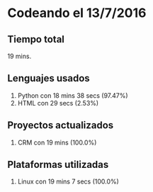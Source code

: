 # Codeando el 13/7/2016

## Tiempo total
19 mins.

## Lenguajes usados
1. Python con 18 mins 38 secs (97.47%)
1. HTML con 29 secs (2.53%)

## Proyectos actualizados
1. CRM con 19 mins (100.0%)

## Plataformas utilizadas
1. Linux con 19 mins 7 secs (100.0%)
